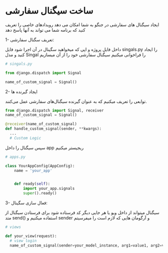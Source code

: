 # ساخت سیگنال سفارشی

ایجاد سیگنال های سفارشی در جنگو به شما امکان می دهد رویدادهای خاصی را تعریف کنید که برنامه شما می تواند به آنها پاسخ دهد

1- تعریف سگنال سفارشی:

داخل فایل پروژه و اپی که میخواهید سگینال در آن اجرا شود فایل singals.py را ایجاد کنید و مدل Singal را فراخوانی میکنیم سیگنال سفارشی خود را از آن میسازیم

```python
# singals.py

from django.dispatch import Signal

name_of_custom_signal = Signal()
```
2- ایجاد گیرنده ها

توابعی را تعریف میکنیم که به عنوان گیرنده 
سیگنال‌های سفارشی عمل می‌کنند. 

```python
from django.dispatch import Signal, receiver
name_of_custom_signal = Signal()

@receiver(name_of_custom_signal)
def handle_custom_signal(sender, **kwargs):
  ...
  # Custom Logic
```
سپس سیگنال را داخل app ریجیستر میکنیم

```python
# apps.py

class YourAppConfig(AppConfig): 
    name = 'your_app' 


    def ready(self): 
        import your_app.signals
        super().ready()
```

3- فعال سازی سگینال:

سیگنال میتواند از داخل ویو یا هر جایی دیگر کد فرستاده شود
برای فرستادن سیگنال از متد send() استفاده میکنیم و sender و آرگومان هایی که لازم است را میفرسیتم

```python
# views

def your_view(request):
  # view login
  name_of_custom_signal(sender=your_model_instance, arg1=value1, arg2=value2)
```



